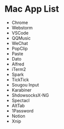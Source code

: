 # Mac App List

- Chrome
- Webstorm
- VSCode
- QQMusic
- WeChat
- PopClip
- Paste
- Dato
- Alfred
- iTerm2
- Spark
- TickTick
- Sougou Input
- Karabiner
- ShdowsocksX-NG
- Spectacl
- AltTab
- 1Password
- Notion
- Xnip
